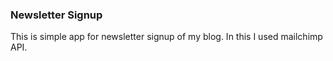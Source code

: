 ### Newsletter Signup

This is simple app for newsletter signup of my blog. In this I used mailchimp API.
